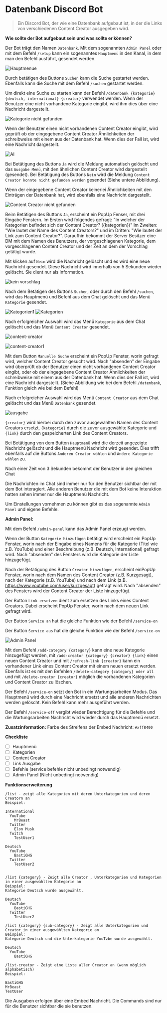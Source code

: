 # Datenbank Discord Bot
>Ein Discord Bot, der wie eine Datenbank aufgebaut ist, in der die Links von verschiedenen Content Creator ausgegeben wird.


**Wie sollte der Bot aufgebaut sein und was sollte er können?**

Der Bot trägt den Namen `Datenbank`. Mit dem sogenannten `Admin Panel` oder mit dem Befehl `/setup` kann ein sogenanntes `Hauptmenü` in den Kanal, in dem man den Befehl ausführt, gesendet werden.

![Hauptmenue](https://user-images.githubusercontent.com/122997603/213225467-5175aaaf-89a8-4f8e-9e9d-04a582edb1f0.png)

Durch betätigen des Buttons `Suchen` kann die Suche gestartet werden.
Ebenfalls kann die Suche mit dem Befehl `/suchen` gestartet werden.

Um direkt eine Suche zu starten kann der Befehl `/datenbank {kategorie} {deutsch, international} {creator}` verwendet werden.
Wenn der Benutzer eine nicht vorhandene Kategorie eingibt, wird ihm dies über eine Nachricht dargestellt. 

![Kategorie nicht gefunden](https://user-images.githubusercontent.com/122997603/213725469-e88168e0-335b-4e30-86c3-64b840d0b7bb.png)

Wenn der Benutzer einen nicht vorhandenen Content Creator eingibt, wird geprüft ob der eingegebene Content Creator Ähnlichkeiten der schreibweise mit einem aus der Datenbank hat. Wenn dies der Fall ist, wird eine Nachricht dargestellt. 

![AI](https://user-images.githubusercontent.com/122997603/213725812-93da1281-4908-4c7d-bdca-8fae3d473120.png)

Bei Betätigung des Buttons `Ja` wird die Meldung automatisch gelöscht und das `Ausgabe Menü`, mit den ähnlichen Content Creator wird dargestellt (gesendet). 
Bei Betätigung des Buttons `Nein` wird die Meldung `Content Creator konnte nicht gefunden werden` gesendet (Siehe untere Abbildung).

Wenn der eingegebene Content Creator keinerlei Ähnlichkeiten mit den Einträgen der Datenbank hat, wird ebenfalls eine Nachricht dargestellt. 

![Content Creator nicht gefunden](https://user-images.githubusercontent.com/122997603/213726117-4d92c116-04c4-4405-b761-0b0f6b1bf270.png)

Beim Betätigen des Buttons `Ja`, erscheint ein PopUp Fenser, mit drei Eingabe Fenstern. Im Ersten wird folgendes gefragt: "In welcher der Kategorien befindet sich der Content Creator? ({kategorien})" Im Zweiten: "Wie lautet der Name des Content Creators?" und im Dritten: "Wie lautet der Link zum Content Creator?".
Daraufhin bekommt der Server Besitzer eine DM mit dem Namen des Benutzers, der vorgeschlagenen Kategorie, dem vorgeschlagenen Content Creator und der Zeit an dem der Vorschlag getätigt wurde.

Mit klicken auf `Nein` wird die Nachricht gelöscht und es wird eine neue Nachricht gesendet. Diese Nachricht wird innerhalb von 5 Sekunden wieder gelöscht.
Sie dient nur als Information.

![kein vorschlag](https://user-images.githubusercontent.com/122997603/213724788-9fe5e05a-17a3-4347-8f13-851baddfbd83.png)

Nach dem Betätigen des Buttons `Suchen`, oder durch den Befehl `/suchen`, wird das Hauptmenü und Befehl aus dem Chat gelöscht und das Menü `Kategorie` gesendet.

![Kategorien1](https://user-images.githubusercontent.com/122997603/213714942-15edc92f-2388-4ce5-8ca8-9dc41c5281b4.png)
![Kategorien](https://user-images.githubusercontent.com/122997603/213715010-0b360fba-b8b6-431a-8c6f-380993ca16be.png)

Nach erfolgreicher Auswahl wird das Menü `Kategorie` aus dem Chat gelöscht und das Menü `Content Creator` gesendet.

![content-creator](https://user-images.githubusercontent.com/122997603/213732415-2e5188c8-a460-43dc-a331-12346093e1ea.png)

![content-creator1](https://user-images.githubusercontent.com/122997603/213278769-6bbf8a84-a7f3-48ce-875e-aa45dae63879.png)

Mit dem Button `Manuelle Suche` erscheint ein PopUp Fenster, worin gefragt wird, welcher Content Creator gesucht wird.
Nach "absenden" der Eingabe wird überprüft ob der Benutzer einen nicht vorhandenen Content Creator eingibt, oder ob der eingegebene Content Creator Ähnlichkeiten der schreibweise mit einem aus der Datenbank hat. Wenn dies der Fall ist, wird eine Nachricht dargestellt. (Siehe Abbildung wie bei dem Befehl `/datenbank`, Funktion gleich wie bei dem Befehl)

Nach erfolgreicher Auswahl wird das Menü `Content Creator` aus dem Chat gelöscht und das Menü `Datenbank` gesendet.

![ausgabe](https://user-images.githubusercontent.com/122997603/213277713-fba88c2f-3abf-4c7a-a9b7-229a65e1dd07.png)

`{creator}` wird hierbei durch den zuvor ausgewählten Namen des Content Creators ersetzt, `{kategorie}` durch die zuvor ausgewählte Kategorie und `{link}` durch den gespeicherten Link des Content Creators.

Bei Betätigung von dem Button `Hauptmenü` wird die derzeit angezeigte Nachricht gelöscht und die Hauptmenü Nachricht wird gesendet.
Dies trifft ebenfalls auf die Buttons `Anderen Creator wählen` und `Andere Kategorie wählen` zu.

Nach einer Zeit von 3 Sekunden bekommt der Benutzer in den gleichen Chat

Die Nachrichten im Chat sind immer nur für den Benutzer sichtbar der mit dem Bot interagiert. Alle anderen Benutzer die mit dem Bot keine Interaktion hatten sehen immer nur die Hauptmenü Nachricht.

Um Einstellungen vornehmen zu können gibt es das sogenannte `Admin Panel` und eigene Befehle.

**Admin Panel:**

Mit dem Befehl `/admin-panel` kann das Admin Panel erzeugt werden. 

Wenn der Button `Kategorie hinzufügen` betätigt wird erscheint ein PopUp Fenster, worin nach der Eingabe eines Namens für die Kategorie (Titel wie z.B. YouTube) und einer Beschreibung (z.B. Deutsch, International) gefragt wird.
Nach "absenden" des Fensters wird die Kategorie der Liste hinzugefügt.

Nach der Betätigung des Button `Creator hinzufügen`, erscheint einPopUp Fenster, worin nach dem Namen des Content Creator (z.B. Kurzgesagt), nach der Kategorie (z.B. YouTube) und nach dem Link (z.B. https://www.youtube.com/user/kurzgesagt) gefragt wird.
Nach "absenden" des Fensters wird der Content Creator der Liste hinzugefügt.

Der Button `Link ersetzen` dient zum ersetzen des Links eines Content Creators. Dabei erscheint PopUp Fenster, worin nach dem neuen Link gefragt wird.

Der Button `Service an` hat die gleiche Funktion wie der Befehl `/service-on`

Der Button `Service aus` hat die gleiche Funktion wie der Befehl `/service-on`

![Admin Panel](https://user-images.githubusercontent.com/122997603/213730549-35443a45-25df-43a7-b01b-61972d6607e7.png)

Mit dem Befehl `/add-category {category}` kann eine neue Kategorie hinzugefügt werden, mit `/add-creator {category} {creator} {link}` einen neuen Content Creator und mit `/refresh-link {creator}` kann ein vorhandener Link eines Content Creator mit einem neuen ersetzt werden.
Ebenfalls ist es mit den Befehlen `/delete-category {category} oder all` und mit `/delete-creator {creator}` möglich die vorhandenen Kategorien und Content Creator zu löschen.

Der Befehl `/service-on` setzt den Bot in ein Wartungsarbeiten Modus. Das Hauptmenü wird durch eine Nachricht ersetzt und alle anderen Nachrichten werden gelöscht. Kein Befehl kann mehr ausgeführt werden.

Der Befehl `/service-off` vergibt wieder Berechtigung für die Befehle und die Wartungsarbeiten Nachricht wird wieder durch das Hauptmenü ersetzt.

**Zusatzinformation:**
Farbe des Streifens der Embed Nachricht: `#xff8400`

**Checkliste**
- [ ] Hauptmenü
- [ ] Kategorien
- [ ] Content Creator
- [ ] Link Ausgabe
- [ ] Befehle (service befehle nicht unbedingt notwendig)
- [ ] Admin Panel (Nicht unbedingt notwendig)

**Funktionserweiterung**

```
/list - zeigt alle Kategorien mit deren Unterkategorien und deren Creatorn an
Beispiel:

International
  YouTube
    MrBeast
  Twitter
    Elon Musk
  Twitch
    TestUser1

Deutsch
  YouTube
    BastiGHG
  Twitter
    TestUser2


/list {category} - Zeigt alle Creator , Unterkategorien und Kategorien in einer ausgewählten Kategorie an
Beispiel:
Kategorie Deutsch wurde ausgewählt.

Deutsch
  YouTube
    BastiGHG
  Twitter
    TestUser2

/list {category} {sub-category} - Zeigt alle Unterkategorien und Creator in einer ausgewählten Kategorie an
Beispiel:
Kategorie Deutsch und die Unterkategorie YouTzbe wurde ausgewählt.

Deutsch
  YouTube
    BastiGHG

/list-creator - Zeigt eine Liste aller Creator an (wenn möglich alphabetisch)
Beispiel:

BastiGHG
MrBeast
TestUser
```

Die Ausgaben erfolgen über eine Embed Nachricht.
Die Commands sind nur für die Benutzer sichtbar die sie benutzen.
